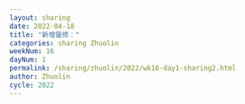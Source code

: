 ```yaml
---
layout: sharing
date: 2022-04-18
title: "新增靈修："
categories: sharing Zhuolin
weekNum: 16
dayNum: 1
permalink: /sharing/zhuolin/2022/wk16-day1-sharing2.html
author: Zhuolin
cycle: 2022
---  
```

